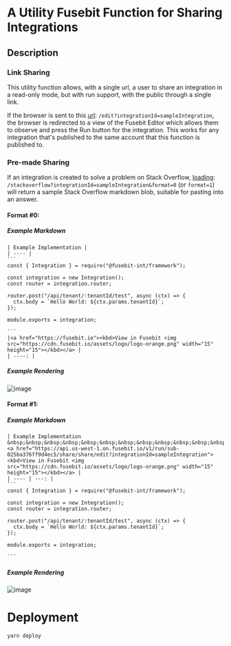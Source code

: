 # A Utility Fusebit Function for Sharing Integrations

## Description

### Link Sharing

This utility function allows, with a single url, a user to share an integration in a read-only mode, but with
run support, with the public through a single link.

If the browser is sent to this
[url](https://api.us-west-1.on.fusebit.io/v1/run/sub-025ba376ff9d4ec5/share/share/edit?integrationId=sampleIntegration): `/edit?integrationId=sampleIntegration`, the browser is redirected to a view of the Fusebit Editor which allows them to observe and press the Run button for the integration.  This works for any integration that's published to the same account that this function is published to.

### Pre-made Sharing

If an integration is created to solve a problem on Stack Overflow, [loading](https://api.us-west-1.on.fusebit.io/v1/run/sub-025ba376ff9d4ec5/share/share/stackoverflow?integrationId=sampleIntegration&format=0):
`/stackoverflow?integrationId=sampleIntegration&format=0` (or `format=1`) will return a sample Stack Overflow
markdown blob, suitable for pasting into an answer.

#### Format #0:

##### Example Markdown

````
| Example Implementation |
| ---- |
```
const { Integration } = require("@fusebit-int/framework");

const integration = new Integration();
const router = integration.router;

router.post("/api/tenant/:tenantId/test", async (ctx) => {
  ctx.body = `Hello World: ${ctx.params.tenantId}`;
});

module.exports = integration;

```
|<a href="https://fusebit.io"><kbd>View in Fusebit <img src="https://cdn.fusebit.io/assets/logo/logo-orange.png" width="15" height="15"></kbd></a> |
| ----: |
````

##### Example Rendering

![image](https://user-images.githubusercontent.com/3607121/146102320-e5eeb447-493d-4a96-83cb-507b4669e189.png)

#### Format #1:

##### Example Markdown

````
| Example Implementation &nbsp;&nbsp;&nbsp;&nbsp;&nbsp;&nbsp;&nbsp;&nbsp;&nbsp;&nbsp;&nbsp;&nbsp;&nbsp;&nbsp;&nbsp;&nbsp;&nbsp;&nbsp;&nbsp;&nbsp;&nbsp;&nbsp;&nbsp;&nbsp;&nbsp;&nbsp;&nbsp;&nbsp;&nbsp;&nbsp;&nbsp;&nbsp;&nbsp;&nbsp;&nbsp;&nbsp;&nbsp;&nbsp;&nbsp;&nbsp;&nbsp;&nbsp;&nbsp;&nbsp;&nbsp;&nbsp;&nbsp;&nbsp;&nbsp;&nbsp;&nbsp;&nbsp;&nbsp;&nbsp;&nbsp;&nbsp;&nbsp;&nbsp;&nbsp;&nbsp;&nbsp;&nbsp;&nbsp;&nbsp;&nbsp;&nbsp;&nbsp;&nbsp;&nbsp;&nbsp;&nbsp;&nbsp;&nbsp;&nbsp;&nbsp;&nbsp;&nbsp;&nbsp;&nbsp;|<a href="https://api.us-west-1.on.fusebit.io/v1/run/sub-025ba376ff9d4ec5/share/share/edit?integrationId=sampleIntegration"><kbd>View in Fusebit <img src="https://cdn.fusebit.io/assets/logo/logo-orange.png" width="15" height="15"></kbd></a> |
| ---- | ---: |
```
const { Integration } = require("@fusebit-int/framework");

const integration = new Integration();
const router = integration.router;

router.post("/api/tenant/:tenantId/test", async (ctx) => {
  ctx.body = `Hello World: ${ctx.params.tenantId}`;
});

module.exports = integration;

```
````

##### Example Rendering

![image](https://user-images.githubusercontent.com/3607121/146102421-66520208-6d8d-47c9-b373-ea09d7a8082b.png)

# Deployment

```
yarn deploy
```
